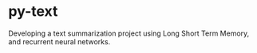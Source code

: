 # py-text
Developing a text summarization project using Long Short Term Memory, and recurrent neural networks.   
